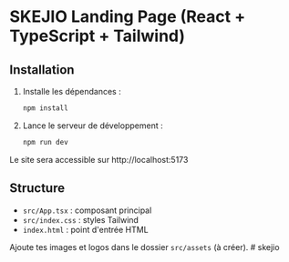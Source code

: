 # SKEJIO Landing Page (React + TypeScript + Tailwind)

## Installation

1. Installe les dépendances :
   ```bash
   npm install
   ```
2. Lance le serveur de développement :
   ```bash
   npm run dev
   ```

Le site sera accessible sur http://localhost:5173

## Structure
- `src/App.tsx` : composant principal
- `src/index.css` : styles Tailwind
- `index.html` : point d'entrée HTML

Ajoute tes images et logos dans le dossier `src/assets` (à créer). #   s k e j i o  
 
